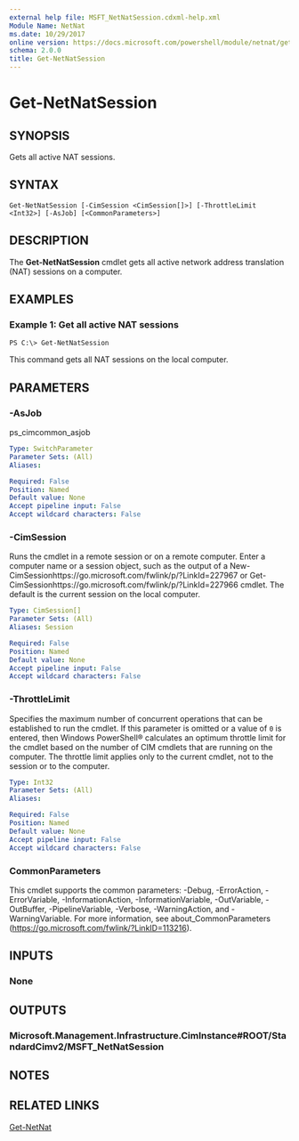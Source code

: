 ```yaml
---
external help file: MSFT_NetNatSession.cdxml-help.xml
Module Name: NetNat
ms.date: 10/29/2017
online version: https://docs.microsoft.com/powershell/module/netnat/get-netnatsession?view=windowsserver2012r2-ps&wt.mc_id=ps-gethelp
schema: 2.0.0
title: Get-NetNatSession
---
```


# Get-NetNatSession

## SYNOPSIS
Gets all active NAT sessions.

## SYNTAX

```
Get-NetNatSession [-CimSession <CimSession[]>] [-ThrottleLimit <Int32>] [-AsJob] [<CommonParameters>]
```

## DESCRIPTION
The **Get-NetNatSession** cmdlet gets all active network address translation (NAT) sessions on a computer.

## EXAMPLES

### Example 1: Get all active NAT sessions
```
PS C:\> Get-NetNatSession
```

This command gets all NAT sessions on the local computer.

## PARAMETERS

### -AsJob
ps_cimcommon_asjob

```yaml
Type: SwitchParameter
Parameter Sets: (All)
Aliases: 

Required: False
Position: Named
Default value: None
Accept pipeline input: False
Accept wildcard characters: False
```

### -CimSession
Runs the cmdlet in a remote session or on a remote computer.
Enter a computer name or a session object, such as the output of a New-CimSessionhttps://go.microsoft.com/fwlink/p/?LinkId=227967 or Get-CimSessionhttps://go.microsoft.com/fwlink/p/?LinkId=227966 cmdlet.
The default is the current session on the local computer.

```yaml
Type: CimSession[]
Parameter Sets: (All)
Aliases: Session

Required: False
Position: Named
Default value: None
Accept pipeline input: False
Accept wildcard characters: False
```

### -ThrottleLimit
Specifies the maximum number of concurrent operations that can be established to run the cmdlet.
If this parameter is omitted or a value of `0` is entered, then Windows PowerShell® calculates an optimum throttle limit for the cmdlet based on the number of CIM cmdlets that are running on the computer.
The throttle limit applies only to the current cmdlet, not to the session or to the computer.

```yaml
Type: Int32
Parameter Sets: (All)
Aliases: 

Required: False
Position: Named
Default value: None
Accept pipeline input: False
Accept wildcard characters: False
```

### CommonParameters
This cmdlet supports the common parameters: -Debug, -ErrorAction, -ErrorVariable, -InformationAction, -InformationVariable, -OutVariable, -OutBuffer, -PipelineVariable, -Verbose, -WarningAction, and -WarningVariable. For more information, see about_CommonParameters (https://go.microsoft.com/fwlink/?LinkID=113216).

## INPUTS

### None

## OUTPUTS

### Microsoft.Management.Infrastructure.CimInstance#ROOT/StandardCimv2/MSFT_NetNatSession

## NOTES

## RELATED LINKS

[Get-NetNat](./Get-NetNat.md)

